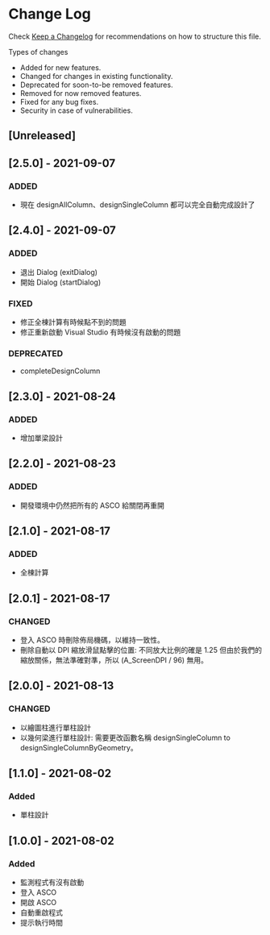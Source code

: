 # Change Log

Check [Keep a Changelog](http://keepachangelog.com/) for recommendations on how to structure this file.

Types of changes

- Added for new features.
- Changed for changes in existing functionality.
- Deprecated for soon-to-be removed features.
- Removed for now removed features.
- Fixed for any bug fixes.
- Security in case of vulnerabilities.

## [Unreleased]

## [2.5.0] - 2021-09-07

### ADDED

- 現在 designAllColumn、designSingleColumn 都可以完全自動完成設計了

## [2.4.0] - 2021-09-07

### ADDED

- 退出 Dialog (exitDialog)
- 開始 Dialog (startDialog)

### FIXED

- 修正全棟計算有時候點不到的問題
- 修正重新啟動 Visual Studio 有時候沒有啟動的問題

### DEPRECATED

- completeDesignColumn

## [2.3.0] - 2021-08-24

### ADDED

- 增加單梁設計

## [2.2.0] - 2021-08-23

### ADDED

- 開發環境中仍然把所有的 ASCO 給關閉再重開

## [2.1.0] - 2021-08-17

### ADDED

- 全棟計算

## [2.0.1] - 2021-08-17

### CHANGED

- 登入 ASCO 時刪除佈局機碼，以維持一致性。
- 刪除自動以 DPI 縮放滑鼠點擊的位置: 不同放大比例的確是 1.25 但由於我們的縮放關係，無法準確對準，所以 (A_ScreenDPI / 96) 無用。

## [2.0.0] - 2021-08-13

### CHANGED

- 以繪圖柱進行單柱設計
- 以幾何梁進行單柱設計: 需要更改函數名稱 designSingleColumn to designSingleColumnByGeometry。

## [1.1.0] - 2021-08-02

### Added

- 單柱設計

## [1.0.0] - 2021-08-02

### Added

- 監測程式有沒有啟動
- 登入 ASCO
- 開啟 ASCO
- 自動重啟程式
- 提示執行時間
